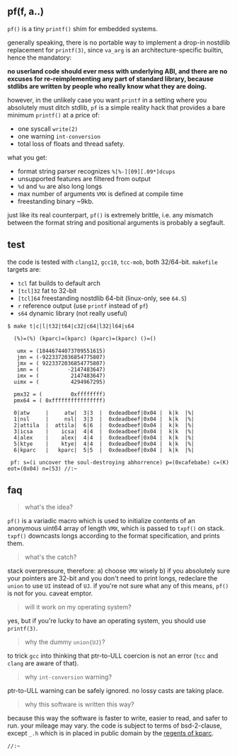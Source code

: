 ## pf(f, a..)

`pf()` is a tiny `printf()` shim for embedded systems.

generally speaking, there is no portable way to implement a drop-in nostdlib
replacement for `printf(3)`, since `va_arg` is an architecture-specific
builtin, hence the mandatory:

**no userland code should ever mess with underlying ABI, and there are
no excuses for re-reimplementing any part of standard library, because
stdlibs are written by people who really know what they are doing.**

however, in the unlikely case you want `printf` in a setting where you 
absolutely must ditch stdlib, `pf` is a simple reality hack that provides
a bare minimum `printf()` at a price of:

* one syscall `write(2)`
* one warning `int-conversion`
* total loss of floats and thread safety.

what you get:

* format string parser recognizes `%[%-][09][.09*]dcups`
* unsupported features are filtered from output
* `%d` and `%u` are also long longs
* max number of arguments `VMX` is defined at compile time
* freestanding binary ~9kb.

just like its real counterpart, `pf()` is extremely brittle, i.e. any mismatch
between the format string and positional arguments is probably a segfault.

## test

the code is tested with  `clang12`, `gcc10`, `tcc-mob`, both 32/64-bit. `makefile` targets are:

* `tcl` fat builds to default arch
* `[tcl]32` fat to 32-bit
* `[tcl]64` freestanding nostdlib 64-bit (linux-only, see `64.S`)
* `r` reference output (use `printf` instead of `pf`)
* `s64` dynamic library (not really useful)

```
$ make t|c|l|t32|t64|c32|c64|l32|l64|s64

  (%)=(%) (kparc)=(kparc) (kparc)=(kparc) ()=()

   umx = (18446744073709551615)
   jmn = (-9223372036854775807)
   jmx = ( 9223372036854775807)
   imn = (         -2147483647)
   imx = (          2147483647)
  uimx = (          4294967295)

  pmx32 = (         0xffffffff)
  pmx64 = ( 0xffffffffffffffff)

  0|atw     |     atw|  3|3  |  0xdeadbeef|0x04 |  k|k  |%|
  1|nsl     |     nsl|  3|3  |  0xdeadbeef|0x04 |  k|k  |%|
  2|attila  |  attila|  6|6  |  0xdeadbeef|0x04 |  k|k  |%|
  3|icsa    |    icsa|  4|4  |  0xdeadbeef|0x04 |  k|k  |%|
  4|alex    |    alex|  4|4  |  0xdeadbeef|0x04 |  k|k  |%|
  5|ktye    |    ktye|  4|4  |  0xdeadbeef|0x04 |  k|k  |%|
  6|kparc   |   kparc|  5|5  |  0xdeadbeef|0x04 |  k|k  |%|

 pf: s=(i uncover the soul-destroying abhorrence) p=(0xcafebabe) c=(K) eot=(0x04) n=(53) //:~
```


## faq

> what's the idea?

`pf()` is a variadic macro which is used to initialize contents of 
an anonymous uint64 array of length `VMX`, which is passed to `txpf()` on stack.
`txpf()` downcasts longs according to the format specification, and prints them.

> what's the catch?

stack overpressure, therefore: a) choose `VMX` wisely b) if you absolutely sure 
your pointers are 32-bit and you don't need to print longs, redeclare the `union` 
to use `UI` instead of `UJ`. if you're not sure what any of this means, `pf()` 
is not for you. caveat emptor.

> will it work on my operating system?

yes, but if you're lucky to have an operating system, you should use `printf(3)`.

> why the dummy `union{UJ}`?

to trick `gcc` into thinking that ptr-to-ULL coercion is not an error (`tcc` and `clang` are aware of that).

> why `int-conversion` warning?

ptr-to-ULL warning can be safely ignored. no lossy casts are taking place.

> why this software is written this way?

because this way the software is faster to write, easier to read, and safer to run. your mileage may vary. the code is subject to terms of bsd-2-clause, except `_.h` which is in placed in public domain by the [regents of kparc](https://github.com/kparc).


`//:~`
